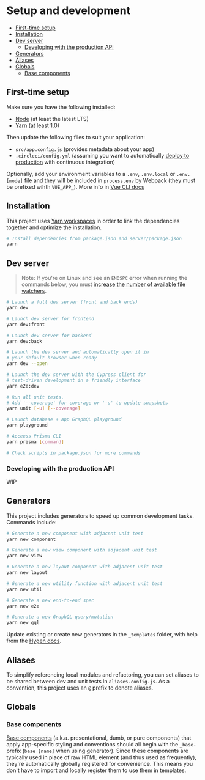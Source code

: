 # Setup and development

- [First-time setup](#first-time-setup)
- [Installation](#installation)
- [Dev server](#dev-server)
  - [Developing with the production API](#developing-with-the-production-api)
- [Generators](#generators)
- [Aliases](#aliases)
- [Globals](#globals)
  - [Base components](#base-components)

## First-time setup

Make sure you have the following installed:

- [Node](https://nodejs.org/en/) (at least the latest LTS)
- [Yarn](https://yarnpkg.com/lang/en/docs/install/) (at least 1.0)

Then update the following files to suit your application:

- `src/app.config.js` (provides metadata about your app)
- `.circleci/config.yml` (assuming you want to automatically [deploy to production](production.md) with continuous integration)

Optionally, add your environment variables to a `.env`, `.env.local` or `.env.[mode]` file and they will be included in `process.env` by Webpack (they must be prefixed wihth `VUE_APP_`). More info in [Vue CLI docs](https://github.com/vuejs/vue-cli/blob/dev/docs/guide/mode-and-env.md)

## Installation

This project uses [Yarn workspaces](https://yarnpkg.com/lang/en/docs/workspaces/) in order to link the dependencies together and optimize the installation.

```bash
# Install dependencies from package.json and server/package.json
yarn
```

## Dev server

> Note: If you're on Linux and see an `ENOSPC` error when running the commands below, you must [increase the number of available file watchers](https://stackoverflow.com/questions/22475849/node-js-error-enospc#answer-32600959).

```bash
# Launch a full dev server (front and back ends)
yarn dev

# Launch dev server for frontend
yarn dev:front

# Launch dev server for backend
yarn dev:back

# Launch the dev server and automatically open it in
# your default browser when ready
yarn dev --open

# Launch the dev server with the Cypress client for
# test-driven development in a friendly interface
yarn e2e:dev

# Run all unit tests.
# Add '--coverage' for coverage or '-u' to update snapshots
yarn unit [-u] [--coverage]

# Launch database + app GraphQL playground
yarn playground

# Acceess Prisma CLI
yarn prisma [command]

# Check scripts in package.json for more commands
```

### Developing with the production API

WIP

## Generators

This project includes generators to speed up common development tasks. Commands include:

```bash
# Generate a new component with adjacent unit test
yarn new component

# Generate a new view component with adjacent unit test
yarn new view

# Generate a new layout component with adjacent unit test
yarn new layout

# Generate a new utility function with adjacent unit test
yarn new util

# Generate a new end-to-end spec
yarn new e2e

# Generate a new GraphQL query/mutation
yarn new gql
```

Update existing or create new generators in the `_templates` folder, with help from the [Hygen docs](http://www.hygen.io/).

## Aliases

To simplify referencing local modules and refactoring, you can set aliases to be shared between dev and unit tests in `aliases.config.js`. As a convention, this project uses an `@` prefix to denote aliases.

## Globals

### Base components

[Base components](https://vuejs.org/v2/style-guide/#Base-component-names-strongly-recommended) (a.k.a. presentational, dumb, or pure components) that apply app-specific styling and conventions should all begin with the `_base-` prefix (`base [name]` when using generator). Since these components are typically used in place of raw HTML element (and thus used as frequently), they're automatically globally registered for convenience. This means you don't have to import and locally register them to use them in templates.
